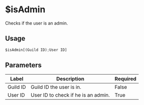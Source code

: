 # $isAdmin
Checks if the user is an admin.

## Usage
```py
$isAdmin[(Guild ID);User ID]
```

## Parameters
| Label | Description | Required |
| ----- | ----------- | -------- |
| Guild ID | Guild ID the user is in. | False |
| User ID | User ID to check if he is an admin. | True |